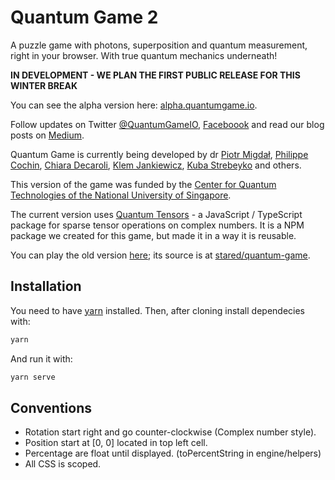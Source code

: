 # Quantum Game 2

A puzzle game with photons, superposition and quantum measurement, right in your browser. With true quantum mechanics underneath!

**IN DEVELOPMENT - WE PLAN THE FIRST PUBLIC RELEASE FOR THIS WINTER BREAK**

You can see the alpha version here: [alpha.quantumgame.io](https://alpha.quantumgame.io/).

Follow updates on Twitter [@QuantumGameIO](https://twitter.com/QuantumGameIO), [Faceboook](https://www.facebook.com/quantumgameio/) and read our blog posts on [Medium](https://medium.com/quantum-photons).

Quantum Game is currently being developed by dr [Piotr Migdał](http://p.migdal.pl/), [Philippe Cochin](https://github.com/sneakyweasel), [Chiara Decaroli](https://maperseguirvirtute.wordpress.com/), [Klem Jankiewicz](http://jankiewiczstudio.com/), [Kuba Strebeyko](https://www.linkedin.com/in/strebeyko/) and others.

This version of the game was funded by the [Center for Quantum Technologies of the National University of Singapore](https://www.quantumlah.org/).

The current version uses [Quantum Tensors](https://github.com/stared/quantum-tensors) - a JavaScript / TypeScript package for sparse tensor operations on complex numbers. It is a NPM package we created for this game, but made it in a way it is reusable.

You can play the old version [here](http://play.quantumgame.io/); its source is at [stared/quantum-game](https://github.com/stared/quantum-game).

## Installation

You need to have [yarn](https://yarnpkg.com/) installed. Then, after cloning install dependecies with:

```bash
yarn
```

And run it with:

```bash
yarn serve
```

## Conventions

- Rotation start right and go counter-clockwise (Complex number style).
- Position start at [0, 0] located in top left cell.
- Percentage are float until displayed. (toPercentString in engine/helpers)
- All CSS is scoped.
